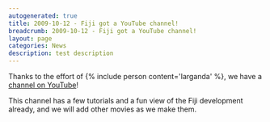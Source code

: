 ```yaml
---
autogenerated: true
title: 2009-10-12 - Fiji got a YouTube channel!
breadcrumb: 2009-10-12 - Fiji got a YouTube channel!
layout: page
categories: News
description: test description
---
```


Thanks to the effort of {% include person content='Iarganda' %}, we have a [channel on YouTube](http://www.youtube.com/user/fijichannel)\!

This channel has a few tutorials and a fun view of the Fiji development already, and we will add other movies as we make them.


